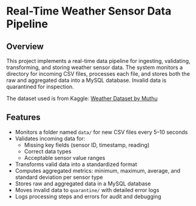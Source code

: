 # Real-Time Weather Sensor Data Pipeline

## Overview

This project implements a real-time data pipeline for ingesting, validating, transforming, and storing weather sensor data. The system monitors a directory for incoming CSV files, processes each file, and stores both the raw and aggregated data into a MySQL database. Invalid data is quarantined for inspection.

The dataset used is from Kaggle:
[Weather Dataset by Muthu](https://www.kaggle.com/datasets/muthuj7/weather-dataset)

## Features

- Monitors a folder named `data/` for new CSV files every 5–10 seconds
- Validates incoming data for:
  - Missing key fields (sensor ID, timestamp, reading)
  - Correct data types
  - Acceptable sensor value ranges
- Transforms valid data into a standardized format
- Computes aggregated metrics: minimum, maximum, average, and standard deviation per sensor type
- Stores raw and aggregated data in a MySQL database
- Moves invalid data to `quarantine/` with detailed error logs
- Logs processing steps and errors for audit and debugging


